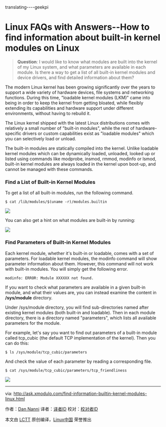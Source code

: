 translating----geekpi

Linux FAQs with Answers--How to find information about built-in kernel modules on Linux
================================================================================
> **Question**: I would like to know what modules are built into the kernel of my Linux system, and what parameters are available in each module. Is there a way to get a list of all built-in kernel modules and device drivers, and find detailed information about them? 

The modern Linux kernel has been growing significantly over the years to support a wide variety of hardware devices, file systems and networking functions. During this time, "loadable kernel modules (LKM)" came into being in order to keep the kernel from getting bloated, while flexibly extending its capabilities and hardware support under different environments, without having to rebuild it.

The Linux kernel shipped with the latest Linux distributions comes with relatively a small number of "built-in modules", while the rest of hardware-specific drivers or custom capabilities exist as "loadable modules" which you can selectively load or unload.

The built-in modules are statically compiled into the kernel. Unlike loadable kernel modules which can be dynamically loaded, unloaded, looked up or listed using commands like modprobe, insmod, rmmod, modinfo or lsmod, built-in kernel modules are always loaded in the kernel upon boot-up, and cannot be managed with these commands.

### Find a List of Built-in Kernel Modules ###

To get a list of all built-in modules, run the following command.

    $ cat /lib/modules/$(uname -r)/modules.builtin 

![](https://farm1.staticflickr.com/697/21481933835_ef6b9c71e1_c.jpg)

You can also get a hint on what modules are built-in by running:

![](https://farm6.staticflickr.com/5643/21295025949_57f5849c36_c.jpg)

### Find Parameters of Built-in Kernel Modules ###

Each kernel module, whether it's built-in or loadable, comes with a set of parameters. For loadable kernel modules, the modinfo command will show parameter information about them. However, this command will not work with built-in modules. You will simply get the following error.

    modinfo: ERROR: Module XXXXXX not found.

If you want to check what parameters are available in a given built-in module, and what their values are, you can instead examine the content in **/sys/module** directory.

Under /sys/module directory, you will find sub-directories named after existing kernel modules (both built-in and loadable). Then in each module directory, there is a directory named "parameters", which lists all available parameters for the module.

For example, let's say you want to find out parameters of a built-in module called tcp_cubic (the default TCP implementation of the kernel). Then you can do this:

    $ ls /sys/module/tcp_cubic/parameters 

And check the value of each parameter by reading a corresponding file.

    $ cat /sys/module/tcp_cubic/parameters/tcp_friendliness 

![](https://farm6.staticflickr.com/5639/21293886250_a199b9c8f7_c.jpg)

--------------------------------------------------------------------------------

via: http://ask.xmodulo.com/find-information-builtin-kernel-modules-linux.html

作者：[Dan Nanni][a]
译者：[译者ID](https://github.com/译者ID)
校对：[校对者ID](https://github.com/校对者ID)

本文由 [LCTT](https://github.com/LCTT/TranslateProject) 原创编译，[Linux中国](https://linux.cn/) 荣誉推出

[a]:http://ask.xmodulo.com/author/nanni
